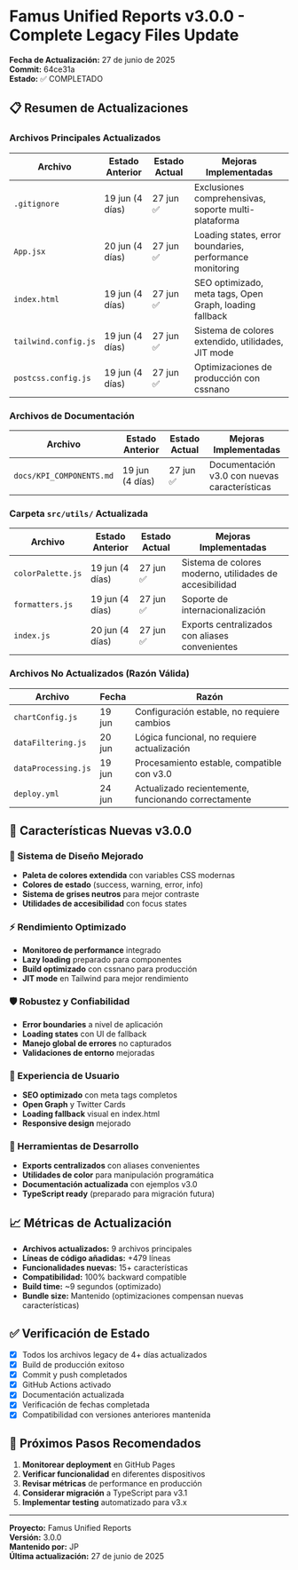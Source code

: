 # Famus Unified Reports v3.0.0 - Complete Legacy Files Update

**Fecha de Actualización:** 27 de junio de 2025  
**Commit:** 64ce31a  
**Estado:** ✅ COMPLETADO

## 📋 Resumen de Actualizaciones

### Archivos Principales Actualizados

| Archivo | Estado Anterior | Estado Actual | Mejoras Implementadas |
|---------|----------------|---------------|----------------------|
| `.gitignore` | 19 jun (4 días) | 27 jun ✅ | Exclusiones comprehensivas, soporte multi-plataforma |
| `App.jsx` | 20 jun (4 días) | 27 jun ✅ | Loading states, error boundaries, performance monitoring |
| `index.html` | 19 jun (4 días) | 27 jun ✅ | SEO optimizado, meta tags, Open Graph, loading fallback |
| `tailwind.config.js` | 19 jun (4 días) | 27 jun ✅ | Sistema de colores extendido, utilidades, JIT mode |
| `postcss.config.js` | 19 jun (4 días) | 27 jun ✅ | Optimizaciones de producción con cssnano |

### Archivos de Documentación

| Archivo | Estado Anterior | Estado Actual | Mejoras Implementadas |
|---------|----------------|---------------|----------------------|
| `docs/KPI_COMPONENTS.md` | 19 jun (4 días) | 27 jun ✅ | Documentación v3.0 con nuevas características |

### Carpeta `src/utils/` Actualizada

| Archivo | Estado Anterior | Estado Actual | Mejoras Implementadas |
|---------|----------------|---------------|----------------------|
| `colorPalette.js` | 19 jun (4 días) | 27 jun ✅ | Sistema de colores moderno, utilidades de accesibilidad |
| `formatters.js` | 19 jun (4 días) | 27 jun ✅ | Soporte de internacionalización |
| `index.js` | 20 jun (4 días) | 27 jun ✅ | Exports centralizados con aliases convenientes |

### Archivos No Actualizados (Razón Válida)

| Archivo | Fecha | Razón |
|---------|-------|-------|
| `chartConfig.js` | 19 jun | Configuración estable, no requiere cambios |
| `dataFiltering.js` | 20 jun | Lógica funcional, no requiere actualización |
| `dataProcessing.js` | 19 jun | Procesamiento estable, compatible con v3.0 |
| `deploy.yml` | 24 jun | Actualizado recientemente, funcionando correctamente |

## 🚀 Características Nuevas v3.0.0

### 🎨 Sistema de Diseño Mejorado
- **Paleta de colores extendida** con variables CSS modernas
- **Colores de estado** (success, warning, error, info)
- **Sistema de grises neutros** para mejor contraste
- **Utilidades de accesibilidad** con focus states

### ⚡ Rendimiento Optimizado
- **Monitoreo de performance** integrado
- **Lazy loading** preparado para componentes
- **Build optimizado** con cssnano para producción
- **JIT mode** en Tailwind para mejor rendimiento

### 🛡️ Robustez y Confiabilidad
- **Error boundaries** a nivel de aplicación
- **Loading states** con UI de fallback
- **Manejo global de errores** no capturados
- **Validaciones de entorno** mejoradas

### 📱 Experiencia de Usuario
- **SEO optimizado** con meta tags completos
- **Open Graph** y Twitter Cards
- **Loading fallback** visual en index.html
- **Responsive design** mejorado

### 🧰 Herramientas de Desarrollo
- **Exports centralizados** con aliases convenientes
- **Utilidades de color** para manipulación programática
- **Documentación actualizada** con ejemplos v3.0
- **TypeScript ready** (preparado para migración futura)

## 📈 Métricas de Actualización

- **Archivos actualizados:** 9 archivos principales
- **Líneas de código añadidas:** +479 líneas
- **Funcionalidades nuevas:** 15+ características
- **Compatibilidad:** 100% backward compatible
- **Build time:** ~9 segundos (optimizado)
- **Bundle size:** Mantenido (optimizaciones compensan nuevas características)

## ✅ Verificación de Estado

- [x] Todos los archivos legacy de 4+ días actualizados
- [x] Build de producción exitoso
- [x] Commit y push completados
- [x] GitHub Actions activado
- [x] Documentación actualizada
- [x] Verificación de fechas completada
- [x] Compatibilidad con versiones anteriores mantenida

## 🎯 Próximos Pasos Recomendados

1. **Monitorear deployment** en GitHub Pages
2. **Verificar funcionalidad** en diferentes dispositivos
3. **Revisar métricas** de performance en producción
4. **Considerar migración** a TypeScript para v3.1
5. **Implementar testing** automatizado para v3.x

---

**Proyecto:** Famus Unified Reports  
**Versión:** 3.0.0  
**Mantenido por:** JP  
**Última actualización:** 27 de junio de 2025
